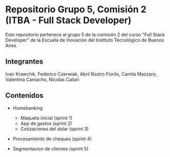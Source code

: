 # Repositorio Grupo 5, Comisión 2 (ITBA - Full Stack Developer)

Este repositorio pertenece al grupo 5 de la comisión 2 del curso "Full Stack Developer" de la Escuela de Inovación del Instituto Tecnológico de Buenos Aires.

## Integrantes

Ivan Krawchik,
Federico Czerwiak,
Abril Rostro Fiorilo,
Camila Mazzaro,
Valentina Camacho,
Nicolas Caliari

## Contenidos

* Homebanking

    * Maqueta inicial (sprint 1) 
    * App de gastos (sprint 2) 
    * Cotizaciones del dolar (sprint 3) 
    
* Procesamiento de cheques (sprint 4) 

* Segmentacion de clientes (sprint 5) 
